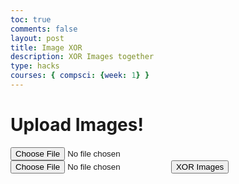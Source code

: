 ```yaml
---
toc: true
comments: false
layout: post
title: Image XOR
description: XOR Images together
type: hacks
courses: { compsci: {week: 1} }
---
```


<h1><strong>Upload Images!</strong></h1>
<input type="file" id="imageInput" accept="image/*">
<input type="file" id="imageInput2" accept="image/*">
<button id="andButton">XOR Images</button>
<canvas id="canvas"></canvas>
<script src="../../../assets/js/xor.js" type="text/javascript"></script>